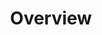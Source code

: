 ---
id: overview
title: Overview
sidebar_label: Overview
description: "Review the list of our Shade Agent templates and examples."
---